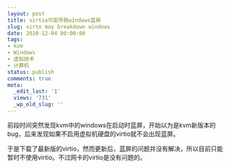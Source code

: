 ```yaml
---
layout: post
title: virtio可能导致windows蓝屏
slug: virto may breakdown windows
date: 2010-12-04 00:00:00
tags:
- kvm
- Windows
- 虚拟技术
- 计算机
status: publish
comments: true
meta:
  _edit_last: '1'
  views: '731'
  _wp_old_slug: ''
---
```

前段时间突然发现kvm中的windows在启动时蓝屏，开始以为是kvm新版本的bug，后来发现如果不启用虚拟机硬盘的virtio就不会出现蓝屏。

于是下载了最新版的virtio，然而更新后，蓝屏的问题并没有解决，所以目前只能暂时不使用virtio。不过网卡的virtio是没有问题的。
